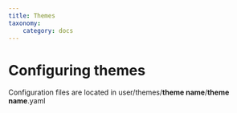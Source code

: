 ```yaml
---
title: Themes
taxonomy:
    category: docs
---
```


# Configuring themes

Configuration files are located in user/themes/__theme name__/__theme name__.yaml


